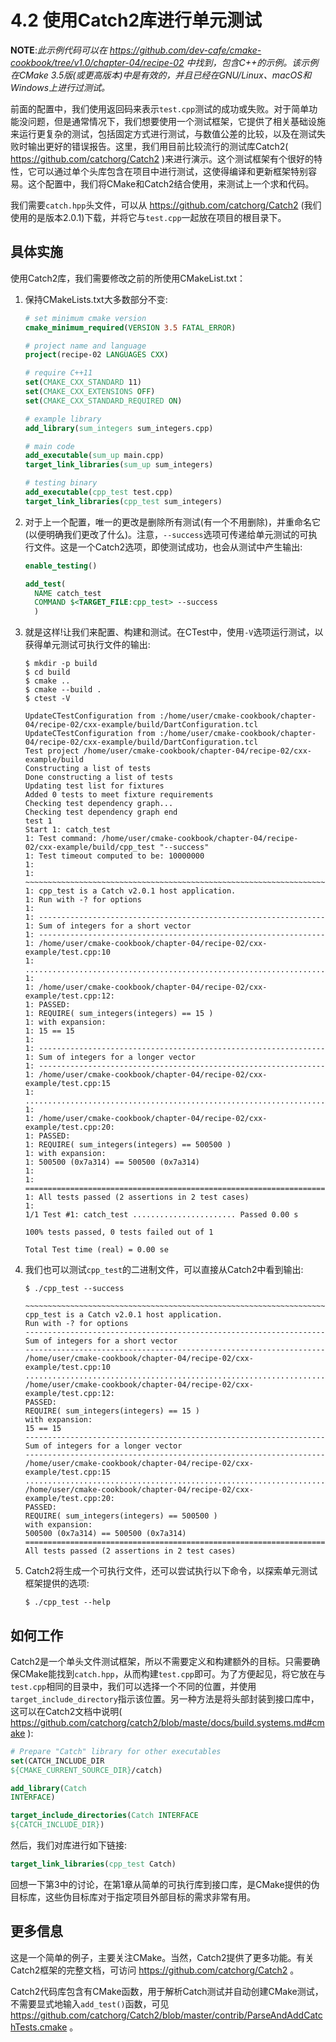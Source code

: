 # 4.2 使用Catch2库进行单元测试

**NOTE**:*此示例代码可以在 https://github.com/dev-cafe/cmake-cookbook/tree/v1.0/chapter-04/recipe-02 中找到，包含C++的示例。该示例在CMake 3.5版(或更高版本)中是有效的，并且已经在GNU/Linux、macOS和Windows上进行过测试。*

前面的配置中，我们使用返回码来表示`test.cpp`测试的成功或失败。对于简单功能没问题，但是通常情况下，我们想要使用一个测试框架，它提供了相关基础设施来运行更复杂的测试，包括固定方式进行测试，与数值公差的比较，以及在测试失败时输出更好的错误报告。这里，我们用目前比较流行的测试库Catch2( https://github.com/catchorg/Catch2 )来进行演示。这个测试框架有个很好的特性，它可以通过单个头库包含在项目中进行测试，这使得编译和更新框架特别容易。这个配置中，我们将CMake和Catch2结合使用，来测试上一个求和代码。

我们需要`catch.hpp`头文件，可以从 https://github.com/catchorg/Catch2 (我们使用的是版本2.0.1)下载，并将它与`test.cpp`一起放在项目的根目录下。

## 具体实施

使用Catch2库，我们需要修改之前的所使用CMakeList.txt：

1. 保持CMakeLists.txt大多数部分不变:

   ```cmake
   # set minimum cmake version
   cmake_minimum_required(VERSION 3.5 FATAL_ERROR)
   
   # project name and language
   project(recipe-02 LANGUAGES CXX)
   
   # require C++11
   set(CMAKE_CXX_STANDARD 11)
   set(CMAKE_CXX_EXTENSIONS OFF)
   set(CMAKE_CXX_STANDARD_REQUIRED ON)
   
   # example library
   add_library(sum_integers sum_integers.cpp)
   
   # main code
   add_executable(sum_up main.cpp)
   target_link_libraries(sum_up sum_integers)
   
   # testing binary
   add_executable(cpp_test test.cpp)
   target_link_libraries(cpp_test sum_integers)
   ```

2. 对于上一个配置，唯一的更改是删除所有测试(有一个不用删除)，并重命名它(以便明确我们更改了什么)。注意，`--success`选项可传递给单元测试的可执行文件。这是一个Catch2选项，即使测试成功，也会从测试中产生输出:

   ```cmake
   enable_testing()
   
   add_test(
     NAME catch_test
     COMMAND $<TARGET_FILE:cpp_test> --success
     )
   ```

3. 就是这样!让我们来配置、构建和测试。在CTest中，使用`-V`选项运行测试，以获得单元测试可执行文件的输出:

   ```shell
   $ mkdir -p build
   $ cd build
   $ cmake ..
   $ cmake --build .
   $ ctest -V
   
   UpdateCTestConfiguration from :/home/user/cmake-cookbook/chapter-04/recipe-02/cxx-example/build/DartConfiguration.tcl
   UpdateCTestConfiguration from :/home/user/cmake-cookbook/chapter-04/recipe-02/cxx-example/build/DartConfiguration.tcl
   Test project /home/user/cmake-cookbook/chapter-04/recipe-02/cxx-example/build
   Constructing a list of tests
   Done constructing a list of tests
   Updating test list for fixtures
   Added 0 tests to meet fixture requirements
   Checking test dependency graph...
   Checking test dependency graph end
   test 1
   Start 1: catch_test
   1: Test command: /home/user/cmake-cookbook/chapter-04/recipe-02/cxx-example/build/cpp_test "--success"
   1: Test timeout computed to be: 10000000
   1:
   1: ~~~~~~~~~~~~~~~~~~~~~~~~~~~~~~~~~~~~~~~~~~~~~~~~~~~~~~~~~~~~~~~~~~~
   1: cpp_test is a Catch v2.0.1 host application.
   1: Run with -? for options
   1:
   1: ----------------------------------------------------------------
   1: Sum of integers for a short vector
   1: ----------------------------------------------------------------
   1: /home/user/cmake-cookbook/chapter-04/recipe-02/cxx-example/test.cpp:10
   1: ...................................................................
   1:
   1: /home/user/cmake-cookbook/chapter-04/recipe-02/cxx-example/test.cpp:12:
   1: PASSED:
   1: REQUIRE( sum_integers(integers) == 15 )
   1: with expansion:
   1: 15 == 15
   1:
   1: ----------------------------------------------------------------
   1: Sum of integers for a longer vector
   1: ----------------------------------------------------------------
   1: /home/user/cmake-cookbook/chapter-04/recipe-02/cxx-example/test.cpp:15
   1: ...................................................................
   1:
   1: /home/user/cmake-cookbook/chapter-04/recipe-02/cxx-example/test.cpp:20:
   1: PASSED:
   1: REQUIRE( sum_integers(integers) == 500500 )
   1: with expansion:
   1: 500500 (0x7a314) == 500500 (0x7a314)
   1:
   1: ===================================================================
   1: All tests passed (2 assertions in 2 test cases)
   1:
   1/1 Test #1: catch_test ....................... Passed 0.00 s
   
   100% tests passed, 0 tests failed out of 1
   
   Total Test time (real) = 0.00 se
   ```

4. 我们也可以测试`cpp_test`的二进制文件，可以直接从Catch2中看到输出:

   ```shell
   $ ./cpp_test --success
   
   ~~~~~~~~~~~~~~~~~~~~~~~~~~~~~~~~~~~~~~~~~~~~~~~~~~~~~~~~~~~~~~~~~~~
   cpp_test is a Catch v2.0.1 host application.
   Run with -? for options
   -------------------------------------------------------------------
   Sum of integers for a short vector
   -------------------------------------------------------------------
   /home/user/cmake-cookbook/chapter-04/recipe-02/cxx-example/test.cpp:10
   ...................................................................
   /home/user/cmake-cookbook/chapter-04/recipe-02/cxx-example/test.cpp:12:
   PASSED:
   REQUIRE( sum_integers(integers) == 15 )
   with expansion:
   15 == 15
   -------------------------------------------------------------------
   Sum of integers for a longer vector
   -------------------------------------------------------------------
   /home/user/cmake-cookbook/chapter-04/recipe-02/cxx-example/test.cpp:15
   ...................................................................
   /home/user/cmake-cookbook/chapter-04/recipe-02/cxx-example/test.cpp:20:
   PASSED:
   REQUIRE( sum_integers(integers) == 500500 )
   with expansion:
   500500 (0x7a314) == 500500 (0x7a314)
   ===================================================================
   All tests passed (2 assertions in 2 test cases)
   ```

5. Catch2将生成一个可执行文件，还可以尝试执行以下命令，以探索单元测试框架提供的选项:

   ```shell
   $ ./cpp_test --help
   ```

## 如何工作

Catch2是一个单头文件测试框架，所以不需要定义和构建额外的目标。只需要确保CMake能找到`catch.hpp`，从而构建`test.cpp`即可。为了方便起见，将它放在与`test.cpp`相同的目录中，我们可以选择一个不同的位置，并使用`target_include_directory`指示该位置。另一种方法是将头部封装到接口库中，这可以在Catch2文档中说明( https://github.com/catchorg/catch2/blob/maste/docs/build.systems.md#cmake ):

```cmake
# Prepare "Catch" library for other executables 
set(CATCH_INCLUDE_DIR
${CMAKE_CURRENT_SOURCE_DIR}/catch) 

add_library(Catch
INTERFACE) 

target_include_directories(Catch INTERFACE
${CATCH_INCLUDE_DIR})
```

然后，我们对库进行如下链接:

```cmake
target_link_libraries(cpp_test Catch)
```

回想一下第3中的讨论，在第1章从简单的可执行库到接口库，是CMake提供的伪目标库，这些伪目标库对于指定项目外部目标的需求非常有用。

## 更多信息

这是一个简单的例子，主要关注CMake。当然，Catch2提供了更多功能。有关Catch2框架的完整文档，可访问 https://github.com/catchorg/Catch2 。

Catch2代码库包含有CMake函数，用于解析Catch测试并自动创建CMake测试，不需要显式地输入`add_test()`函数，可见 https://github.com/catchorg/Catch2/blob/master/contrib/ParseAndAddCatchTests.cmake 。


